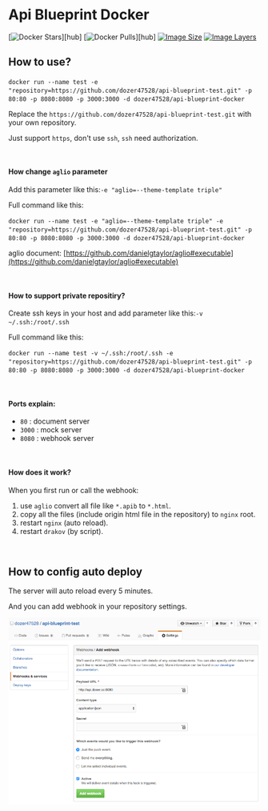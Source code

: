 # Api Blueprint Docker
[![Docker Stars](https://img.shields.io/docker/stars/dozer47528/api-blueprint-docker.svg)][hub]
[![Docker Pulls](https://img.shields.io/docker/pulls/dozer47528/api-blueprint-docker.svg)][hub]
[![Image Size](https://img.shields.io/imagelayers/image-size/dozer47528/api-blueprint-docker/latest.svg)](https://imagelayers.io/?images=dozer47528/api-blueprint-docker:latest)
[![Image Layers](https://img.shields.io/imagelayers/layers/dozer47528/api-blueprint-docker/latest.svg)](https://imagelayers.io/?images=dozer47528/api-blueprint-docker:latest)

## How to use?
`docker run --name test -e "repository=https://github.com/dozer47528/api-blueprint-test.git" -p 80:80 -p 8080:8080 -p 3000:3000 -d dozer47528/api-blueprint-docker`

Replace the `https://github.com/dozer47528/api-blueprint-test.git` with your own repository.

Just support `https`, don't use `ssh`, `ssh` need authorization.

&nbsp;

#### How change `aglio` parameter
Add this parameter like this:`-e "aglio=--theme-template triple"`

Full command like this:

`docker run --name test -e "aglio=--theme-template triple" -e "repository=https://github.com/dozer47528/api-blueprint-test.git" -p 80:80 -p 8080:8080 -p 3000:3000 -d dozer47528/api-blueprint-docker`

aglio document: [https://github.com/danielgtaylor/aglio#executable](https://github.com/danielgtaylor/aglio#executable)

&nbsp;

#### How to support private repositiry?
Create ssh keys in your host and add parameter like this:`-v ~/.ssh:/root/.ssh`

Full command like this:

`docker run --name test -v ~/.ssh:/root/.ssh -e "repository=https://github.com/dozer47528/api-blueprint-test.git" -p 80:80 -p 8080:8080 -p 3000:3000 -d dozer47528/api-blueprint-docker`

&nbsp;

#### Ports explain:

* `80` : document server
* `3000` : mock server
* `8080` : webhook server

&nbsp;

#### How does it work?

When you first run or call the webhook:

1. use `aglio` convert all file like `*.apib` to `*.html`.
2. copy all the files (include origin html file in the repository) to `nginx` root.
3. restart `nginx` (auto reload).
4. restart `drakov` (by script).

&nbsp;

## How to config auto deploy
The server will auto reload every 5 minutes.

And you can add webhook in your repository settings.

![settings](https://raw.githubusercontent.com/dozer47528/api-blueprint-docker/master/images/webhook.png)
